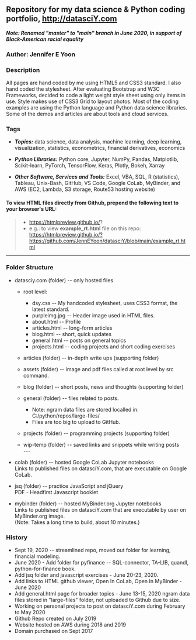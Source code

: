 ## Repository for my data science & Python coding portfolio, http://datasciY.com  

***Note: Renamed "master" to "main" branch in June 2020, in support of Black-American racial equality***

### Author: Jennifer E Yoon  

### Description  

All pages are hand coded by me using HTML5 and CSS3 standard.  I also hand coded the stylesheet.  After evaluating Bootstrap and W3C  Frameworks, decided to code a light weight style sheet using only items in use.  Style makes use of CSS3 Grid to layout photos.  Most of the coding examples are using the Python language and Python data science libraries.  Some of the demos and articles are about tools and cloud services.  


### Tags  
  
 * ***Topics:*** data science, data analysis, machine learning, deep learning, visualization, statistics, econometrics, financial derivatives, economics

 * ***Python Libraries:*** Python core, Jupyter, NumPy, Pandas, Matplotlib, Scikit-learn, PyTorch, TensorFlow, Keras, Plotly, Bokeh, Xarray   
 
 * ***Other Software, Services and Tools:*** Excel, VBA, SQL, R (statistics), Tableau, Unix-Bash, GitHub, VS Code, Google CoLab, MyBinder, and AWS (EC2, Lambda, S3 storage, Route53 hosting website)

#### To view HTML files directly from Github, prepend the following text to your browser's URL:  
>  - https://htmlpreview.github.io/?   
>  - e.g.: to view **example_rt.html** file on this repo:  
>    https://htmlpreview.github.io/?https://github.com/JennEYoon/datasciY/blob/main/example_rt.html

---   

### Folder Structure  

 * datasciy.com (folder) -- only hosted files
   * root level:
     - dsy.css -- My handcoded stylesheet, uses CSS3 format, the latest standard.
     - purpleimg.jpg -- Header image used in HTML files.
     - about.html -- Profile  
     - articles.html -- long-form articles  
     - blog.html -- short, quick updates  
     - general.html -- posts on general topics
     - projects.html -- coding projects and short coding exercises 

   * articles (folder) -- in-depth write ups (supporting folder)  
   * assets (folder) -- image and pdf files called at root level by src command.
   * blog (folder) -- short posts, news and thoughts (supporting folder)  
   * general (folder) -- files related to posts. 
      - Note: ngram data files are stored localled in:   
        C:/python/repos/large-files/   
      - Files are too big to upload to GitHub.  
   * projects (folder) -- programming projects (supporting folder)  
   * wip-temp (folder) -- saved links and snippets while writing posts    
   \-\-\-     
   
 * colab (folder) -- hosted Google CoLab Jupyter notebooks  
   Links to published files on datasciY.com, that are executable on Google CoLab.  
     
 * jsq (folder) -- practice JavaScript and jQuery  
   PDF - Headfirst Javascript booklet
 
 * mybinder (folder) -- hosted MyBinder.org Jupyter notebooks    
   Links to published files on datasciY.com that are executable by user on MyBinder.org image.  
   (Note: Takes a long time to build, about 10 minutes.)  

   
### History  
  * Sept 19, 2020 -- streamlined repo, moved out folder for learning, financial modeling.  
  * June 2020 - Add folder for pyfinance -- SQL-connector, TA-LIB, quandl, python-for-finance book.  
  * Add jsq folder and javascript exercises - June 20-23, 2020.  
  * Add links to HTML github viewer, Open In CoLab, Open In MyBinder - June 2020  
  * Add general.html page for broader topics - June 13-15, 2020 
    ngram data files stored in "large-files" folder, not uploaded to Github due to size.   
  * Working on personal projects to post on datasciY.com during February to May 2020  
  * Github Repo created on July 2019
  * Website hosted on AWS during 2018 and 2019
  * Domain purchased on Sept 2017  
  
